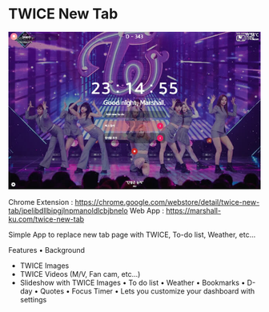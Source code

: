 # TWICE New Tab

<img src="./thumbnail.jpg" alt="TWICE New Tab">

Chrome Extension : https://chrome.google.com/webstore/detail/twice-new-tab/jpelibdllbipgjlnpmanoldlcbjbnelo
Web App : https://marshall-ku.com/twice-new-tab

Simple App to replace new tab page with TWICE, To-do list, Weather, etc...

Features
• Background
  - TWICE Images
  - TWICE Videos (M/V, Fan cam, etc...)
  - Slideshow with TWICE Images
• To do list
• Weather
• Bookmarks
• D-day
• Quotes
• Focus Timer
• Lets you customize your dashboard with settings

